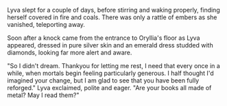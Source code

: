Lyva slept for a couple of days, before stirring and waking properly, finding herself covered in fire and coals. There was only a rattle of embers as she vanished, teleporting away.    

Soon after a knock came from the entrance to Oryllia's floor as Lyva appeared, dressed in pure silver skin and an emerald dress studded with diamonds, looking far more alert and aware.    

"So I didn't dream. Thankyou for letting me rest, I need that every once in a while, when mortals begin feeling particularly generous. I half thought I'd imagined your change, but I am glad to see that you have been fully reforged." Lyva exclaimed, polite and eager. "Are your books all made of metal? May I read them?"
